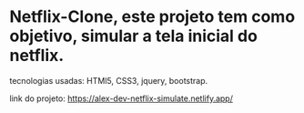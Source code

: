 # Netflix-Clone, este projeto tem como objetivo, simular a tela inicial do netflix.
tecnologias usadas:
HTMl5,
CSS3,
jquery,
bootstrap.

link do projeto: 
https://alex-dev-netflix-simulate.netlify.app/
